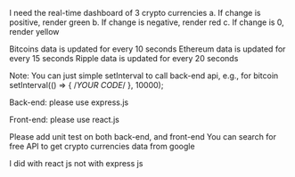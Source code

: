 I need the real-time dashboard of 3 crypto currencies 
  a. If change is positive, render green
  b. If change is negative, render red
  c. If change is 0, render yellow

Bitcoins data is updated for every 10 seconds
Ethereum data is updated for every 15 seconds
Ripple data is updated for every 20 seconds

Note: You can just simple setInterval to call back-end api,
e.g., for bitcoin setInterval(() => {
/*YOUR CODE*/ }, 10000);

Back-end: please use express.js

Front-end: please use react.js

Please add unit test on both back-end, and front-end
You can search for free API to get crypto currencies data from google

I did with react js not with express js